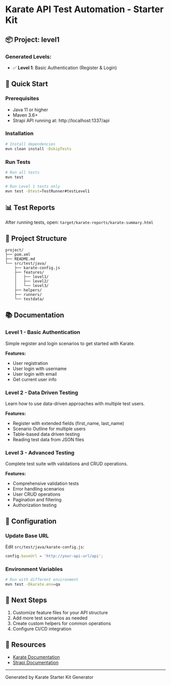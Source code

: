 # Karate API Test Automation - Starter Kit

## 📦 Project: level1

### Generated Levels:
- ✅ **Level 1**: Basic Authentication (Register & Login)

## 🚀 Quick Start

### Prerequisites
- Java 11 or higher
- Maven 3.6+
- Strapi API running at: http://localhost:1337/api

### Installation
```bash
# Install dependencies
mvn clean install -DskipTests
```

### Run Tests
```bash
# Run all tests
mvn test

# Run Level 1 tests only
mvn test -Dtest=TestRunner#testLevel1

```

## 📊 Test Reports
After running tests, open: `target/karate-reports/karate-summary.html`

## 📁 Project Structure
```
project/
├── pom.xml
├── README.md
└── src/test/java/
    ├── karate-config.js
    ├── features/
    │   ├── level1/
    │   ├── level2/
    │   └── level3/
    ├── helpers/
    ├── runners/
    └── testdata/
```

## 📚 Documentation

### Level 1 - Basic Authentication
Simple register and login scenarios to get started with Karate.

**Features:**
- User registration
- User login with username
- User login with email
- Get current user info

### Level 2 - Data Driven Testing
Learn how to use data-driven approaches with multiple test users.

**Features:**
- Register with extended fields (first_name, last_name)
- Scenario Outline for multiple users
- Table-based data driven testing
- Reading test data from JSON files

### Level 3 - Advanced Testing
Complete test suite with validations and CRUD operations.

**Features:**
- Comprehensive validation tests
- Error handling scenarios
- User CRUD operations
- Pagination and filtering
- Authorization testing

## 🔧 Configuration

### Update Base URL
Edit `src/test/java/karate-config.js`:
```javascript
config.baseUrl = 'http://your-api-url/api';
```

### Environment Variables
```bash
# Run with different environment
mvn test -Dkarate.env=qa
```

## 🎯 Next Steps

1. Customize feature files for your API structure
2. Add more test scenarios as needed
3. Create custom helpers for common operations
4. Configure CI/CD integration

## 📖 Resources
- [Karate Documentation](https://github.com/karatelabs/karate)
- [Strapi Documentation](https://docs.strapi.io)

---
Generated by Karate Starter Kit Generator
